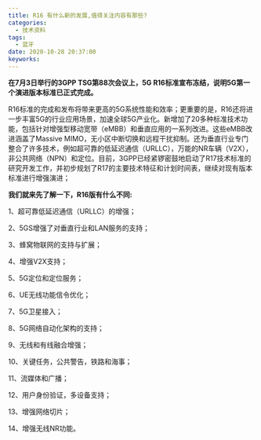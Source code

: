 ```yaml
---
title: R16 有什么新的发展,值得关注内容有那些?
categories:
  - 技术资料
tags:
  - 蓝牙
date: 2020-10-28 20:37:00
keyworks:
--- 
```


**在7月3日举行的3GPP TSG第88次会议上，5G R16标准宣布冻结，说明5G第一个演进版本标准已正式完成。**

 

R16标准的完成和发布将带来更高的5G系统性能和效率；更重要的是，R16还将进一步丰富5G的行业应用场景，加速全球5G产业化。新增加了20多种标准技术功能，包括针对增强型移动宽带（eMBB）和垂直应用的一系列改进。这些eMBB改进涵盖了Massive MIMO，无小区中断切换和远程干扰抑制。还为垂直行业专门整合了许多技术，例如超可靠的低延迟通信（URLLC），万能的NR车辆（V2X），非公共网络（NPN）和定位。目前，3GPP已经紧锣密鼓地启动了R17技术标准的研究开发工作，并初步规划了R17的主要技术特征和计划时间表，继续对现有版本标准进行增强演进；

 

**我们就来先了解一下，R16版有什么不同:**

1、超可靠低延迟通信（URLLC）的增强；

 

2、5GS增强了对垂直行业和LAN服务的支持；

 

3、蜂窝物联网的支持与扩展；

 

4、增强V2X支持；

 

5、5G定位和定位服务；

 

6、UE无线功能信令优化；

 

7、5G卫星接入；

 

8、5G网络自动化架构的支持；

 

9、无线和有线融合增强；

 

10、关键任务，公共警告，铁路和海事；

 

11、流媒体和广播；

 

12、用户身份验证，多设备支持；

 

13、增强网络切片；

 

14、增强无线NR功能。
